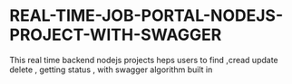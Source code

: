 # REAL-TIME-JOB-PORTAL-NODEJS-PROJECT-WITH-SWAGGER
This real time backend nodejs projects heps users to find ,cread update delete , getting status , with swagger algorithm built in 
